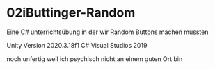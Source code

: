 # 02iButtinger-Random

Eine C# unterrichtsübung in der wir Random Buttons machen mussten

Unity Version 2020.3.18f1
C#
Visual Studios 2019

noch unfertig weil ich psychisch nicht an einem guten Ort bin
